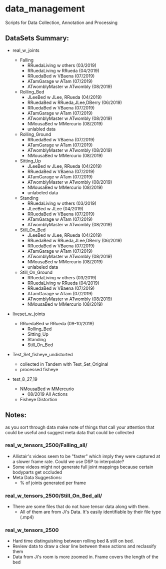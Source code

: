 # data_management
Scripts for Data Collection, Annotation and Processing

## DataSets Summary:
* real_w_joints
    * Falling
        * RRuedaLiving w others (03/2019)
        * RRuedaLiving w RRueda (04/2019)
        * RRuedaBed w VBaena (07/2019)
        * ATamGarage w ATam (07/2019)
        * ATwomblyMaster w ATwombly (08/2019)
    * Rolling_Bed
        * JLeeBed w JLee, RRueda (04/2019)
        * RRuedaBed w RRueda,JLee,DBerry (06/2019)
        * RRuedaBed w VBaena (07/2019)
        * ATamGarage w ATam (07/2019)
        * ATwomblyMaster w ATwombly (08/2019)
        * NMousaBed w MMercurio (08/2019)
        * unlabled data
    * Rolling_Ground
        * RRuedaBed w VBaena (07/2019)
        * ATamGarage w ATam (07/2019)
        * ATwomblyMaster w ATwombly (08/2019)
        * NMousaBed w MMercurio (08/2019)
    * Sitting_Up
        * JLeeBed w JLee, RRueda (04/2019)
        * RRuedaBed w VBaena (07/2019)
        * ATamGarage w ATam (07/2019)
        * ATwomblyMaster w ATwombly (08/2019)
        * NMousaBed w MMercurio (08/2019)
        * unlabeled data
    * Standing
        * RRuedaLiving w others (03/2019)
        * JLeeBed w JLee (04/2019)
        * RRuedaBed w VBaena (07/2019)
        * ATamGarage w ATam (07/2019)
        * ATwomblyMaster w ATwombly (08/2019)
    * Still_On_Bed
        * JLeeBed w JLee, RRueda (04/2019)
        * RRuedaBed w RRueda,JLee,DBerry (06/2019)
        * RRuedaBed w VBaena (07/2019)
        * ATamGarage w ATam (07/2019)
        * ATwomblyMaster w ATwombly (08/2019)
        * NMousaBed w MMercurio (08/2019)
        * unlabeled data
    * Still_On_Ground
        * RRuedaLiving w others (03/2019)
        * RRuedaLiving w RRueda (04/2019)
        * RRuedaBed w VBaena (07/2019)
        * ATamGarage w ATam (07/2019)
        * ATwomblyMaster w ATwombly (08/2019)
        * NMousaBed w MMercurio (08/2019)

* liveset_w_joints
    * RRuedaBed w RRueda (09-10/2019) 
        * Rolling_Bed
        * Sitting_Up
        * Standing
        * Still_On_Bed
* Test_Set_fisheye_undistorted
    * collected in Tandem with Test_Set_Original
    * processed fisheye 
* test_8_27_19
    * NMousaBed w MMercurio 
        * 08/2019 All Actions
    * Fisheye Distortion


## Notes:
as you sort through data make note of things that call your attention that could be useful and suggest meta data that could be collected

### real_w_tensors_2500/Falling_all/
* Allistair's videos seem to be "faster" which imply they were captured at a slower frame rate. Could we use DSP to      interpolate?
* Some videos might not generate full joint mappings because certain bodyparts get occluded
* Meta Data Suggestions:
    * % of joints generated per frame 

### real_w_tensors_2500/Still_On_Bed_all/
* There are some files that do not have tensor data along with them.
   * All of them are from Ji's Data. It's easily identifiable by their file type (.mp4)
 
### real_w_tensors_2500
* Hard time distinguishing between rolling bed & still on bed. 
* Review data to draw a clear line between these actions and reclassify them
* Data from Ji's room is more zoomed in. Frame covers the length of the bed
